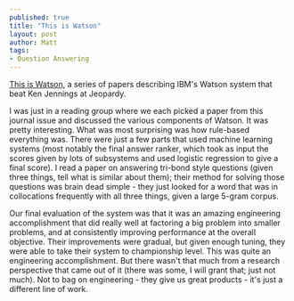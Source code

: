```yaml
---
published: true
title: "This is Watson"
layout: post
author: Matt
tags:
- Question Answering
---
```


[This is Watson](http://ieeexplore.ieee.org/xpl/tocresult.jsp?reload=true&isnumber=6177717), a
series of papers describing IBM's Watson system that beat Ken Jennings at Jeopardy.

I was just in a reading group where we each picked a paper from this journal issue and discussed
the various components of Watson. It was pretty interesting. What was most surprising was how
rule-based everything was. There were just a few parts that used machine learning systems (most
notably the final answer ranker, which took as input the scores given by lots of subsystems and
used logistic regression to give a final score). I read a paper on answering tri-bond style
questions (given three things, tell what is similar about them); their method for solving those
questions was brain dead simple - they just looked for a word that was in collocations frequently
with all three things, given a large 5-gram corpus.

Our final evaluation of the system was that it was an amazing engineering accomplishment that did
really well at factoring a big problem into smaller problems, and at consistently improving
performance at the overall objective. Their improvements were gradual, but given enough tuning,
they were able to take their system to championship level. This was quite an engineering
accomplishment. But there wasn't that much from a research perspective that came out of it (there
was some, I will grant that; just not much). Not to bag on engineering - they give us great
products - it's just a different line of work.﻿

